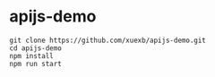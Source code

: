 # apijs-demo

```
git clone https://github.com/xuexb/apijs-demo.git
cd apijs-demo
npm install
npm run start
```